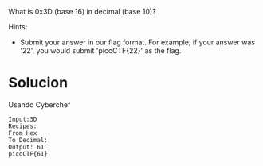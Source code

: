 What is 0x3D (base 16) in decimal (base 10)?

Hints:
- Submit your answer in our flag format. For example, if your answer was '22', you would submit 'picoCTF{22}' as the flag.
# Solucion
Usando Cyberchef
```
Input:3D
Recipes:
From Hex
To Decimal: 
Output: 61
picoCTF{61}
```
